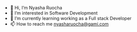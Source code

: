 - 👋 Hi, I’m Nyasha Ruocha
- 👀 I’m interested in Software Development
- 🌱 I’m currently learning working as a Full stack Developer
- 📫 How to reach me nyasharuocha@gami.com

<!---
nyasharuocha/nyasharuocha is a ✨ special ✨ repository because its `README.md` (this file) appears on your GitHub profile.
You can click the Preview link to take a look at your changes.
--->
